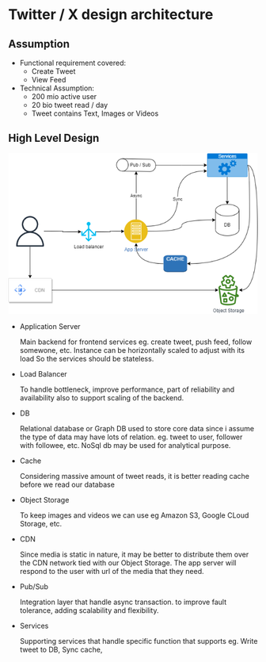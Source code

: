 # Twitter / X design architecture
## Assumption ##
- Functional requirement covered:
  - Create Tweet
  - View Feed
- Technical Assumption:
  - 200 mio active user
  - 20 bio tweet read / day
  - Tweet contains Text, Images or Videos

## High Level Design ##
<p>
  <img src="high-level-diagram.png">
</p>

- Application Server
  
  Main backend for frontend services eg. create tweet, push feed, follow somewone, etc.
  Instance can be horizontally scaled to adjust with its load So the services should be stateless.

- Load Balancer

  To handle bottleneck, improve performance, part of reliability and availability also to support scaling of the backend.

- DB

  Relational database or Graph DB used to store core data since i assume the type of data may have lots of relation. eg. tweet to user, follower with followee, etc. NoSql db may be used for analytical purpose.

- Cache

  Considering massive amount of tweet reads, it is better reading cache before we read our database
  
- Object Storage

  To keep images and videos we can use eg Amazon S3, Google CLoud Storage, etc.

- CDN

  Since media is static in nature, it may be better to distribute them over the CDN network tied with our Object Storage. The app server will respond to the user with url of the media that they need.

- Pub/Sub

  Integration layer that handle async transaction. to improve fault tolerance, adding scalability and flexibility.

- Services

  Supporting services that handle specific function that supports  eg. Write tweet to DB, Sync cache, 
